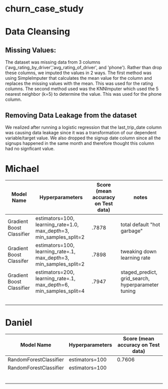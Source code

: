 
# churn_case_study

# Data Cleansing

## Missing Values:
The dataset was missing data from 3 columns ('avg_rating_by_driver','avg_rating_of_driver', and 'phone'). Rather than drop these columns, we imputed the values in 2 ways. The first method was using SimpleImputer that calculates the mean value for the column and replaces the missing values with the mean. This was used for the rating columns. The second method used was the KNNImputer which used the 5 nearest neighbor (k=5) to determine the value. This was used for the phone column. 

## Removing Data Leakage from the dataset
We realized after running a logistic regression that the last_trip_date column was causing data leakage since it was a transformation of our dependent variable/target value. We also dropped the signup date column since all the signups happened in the same month and therefore thought this column had no signficant value.

# Michael
|Model Name|Hyperparameters|Score (mean accuracy on Test data)|notes|
|----------|---------------|-----|----|
| Gradient Boost Classifier|estimators=100, learning_rate=1.0, max_depth=3, min_samples_split=2| .7878|total default "hot garbage"|
| Gradient Boost Classifer|estimators=100, learning_rate=.1, max_depth=3, min_samples_split=2| .7898| tweaking down learning rate|
| Gradient Boost Classifier|estimators=200, learning_rate=.1, max_depth=6, min_samples_split=4|.7947|staged_predict, grid_search, hyperparameter tuning|
|         |               |      |
|         |               |      |
|         |               |      |
|         |               |      |
|         |               |      |


# Daniel
|Model Name|Hyperparameters|Score (mean accuracy on Test data)|
|----------|---------------|-----|
| RandomForestClassifier|estimators=100| 0.7606|
| RandomForestClassifier|estimators=100| |
|         |               |      |
|         |               |      |
|         |               |      |
|         |               |      |
|         |               |      |
|         |               |      |


